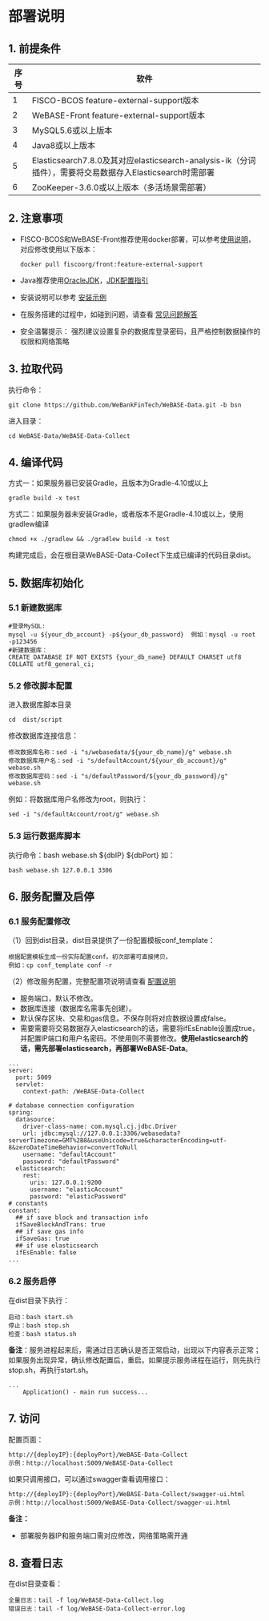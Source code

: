 # 部署说明

## 1. 前提条件

| 序号 | 软件                |
| ---- | ------------------- |
| 1    | FISCO-BCOS feature-external-support版本 |
| 2    | WeBASE-Front feature-external-support版本 |
| 3    | MySQL5.6或以上版本  |
| 4    | Java8或以上版本     |
| 5 | Elasticsearch7.8.0及其对应elasticsearch-analysis-ik（分词插件），需要将交易数据存入Elasticsearch时需部署 |
| 6 | ZooKeeper-3.6.0或以上版本（多活场景需部署） |


## 2. 注意事项
* FISCO-BCOS和WeBASE-Front推荐使用docker部署，可以参考[使用说明](<https://github.com/WeBankFinTech/WeBASE-Docker/blob/bsn/docker/front-install.md>)，对应修改使用以下版本：

  ```
  docker pull fiscoorg/front:feature-external-support
  ```

* Java推荐使用[OracleJDK](https://www.oracle.com/technetwork/java/javase/downloads/index.html)，[JDK配置指引](./appendix.html#jdk)

*  安装说明可以参考 [安装示例](./appendix.md#install)

*  在服务搭建的过程中，如碰到问题，请查看 [常见问题解答](./appendix.md#q&a)

* 安全温馨提示： 强烈建议设置复杂的数据库登录密码，且严格控制数据操作的权限和网络策略


## 3. 拉取代码
执行命令：
```shell
git clone https://github.com/WeBankFinTech/WeBASE-Data.git -b bsn
```
进入目录：

```shell
cd WeBASE-Data/WeBASE-Data-Collect
```

## 4. 编译代码

方式一：如果服务器已安装Gradle，且版本为Gradle-4.10或以上

```shell
gradle build -x test
```

方式二：如果服务器未安装Gradle，或者版本不是Gradle-4.10或以上，使用gradlew编译

```shell
chmod +x ./gradlew && ./gradlew build -x test
```

构建完成后，会在根目录WeBASE-Data-Collect下生成已编译的代码目录dist。

## 5. 数据库初始化

### 5.1 新建数据库

```
#登录MySQL:
mysql -u ${your_db_account} -p${your_db_password}  例如：mysql -u root -p123456
#新建数据库：
CREATE DATABASE IF NOT EXISTS {your_db_name} DEFAULT CHARSET utf8 COLLATE utf8_general_ci;
```

### 5.2 修改脚本配置

进入数据库脚本目录

```shell
cd  dist/script
```

修改数据库连接信息：

```shell
修改数据库名称：sed -i "s/webasedata/${your_db_name}/g" webase.sh
修改数据库用户名：sed -i "s/defaultAccount/${your_db_account}/g" webase.sh
修改数据库密码：sed -i "s/defaultPassword/${your_db_password}/g" webase.sh
```

例如：将数据库用户名修改为root，则执行：

```shell
sed -i "s/defaultAccount/root/g" webase.sh
```

### 5.3 运行数据库脚本

执行命令：bash  webase.sh  ${dbIP}  ${dbPort}
如：

```shell
bash webase.sh 127.0.0.1 3306
```

## 6. 服务配置及启停

### 6.1 服务配置修改
（1）回到dist目录，dist目录提供了一份配置模板conf_template：

```
根据配置模板生成一份实际配置conf。初次部署可直接拷贝。
例如：cp conf_template conf -r
```

（2）修改服务配置，完整配置项说明请查看 [配置说明](./appendix.md#application-yml)

- 服务端口，默认不修改。
- 数据库连接（数据库名需事先创建）。
- 默认保存区块、交易和gas信息。不保存则将对应数据设置成false。
- 需要需要将交易数据存入elasticsearch的话，需要将ifEsEnable设置成true，并配置IP端口和用户名密码。不使用则不需要修改。**使用elasticsearch的话，需先部署elasticsearch，再部署WeBASE-Data**。

```shell
...
server:
  port: 5009
  servlet:
    context-path: /WeBASE-Data-Collect

# database connection configuration
spring:
  datasource:
    driver-class-name: com.mysql.cj.jdbc.Driver
    url: jdbc:mysql://127.0.0.1:3306/webasedata?serverTimezone=GMT%2B8&useUnicode=true&characterEncoding=utf-8&zeroDateTimeBehavior=convertToNull
    username: "defaultAccount"
    password: "defaultPassword"
  elasticsearch:
    rest:
      uris: 127.0.0.1:9200
      username: "elasticAccount"
      password: "elasticPassword"
# constants
constant:
  ## if save block and transaction info
  ifSaveBlockAndTrans: true
  ## if save gas info
  ifSaveGas: true
  ## if use elasticsearch
  ifEsEnable: false
...
```

### 6.2 服务启停
在dist目录下执行：
```shell
启动：bash start.sh
停止：bash stop.sh
检查：bash status.sh
```
**备注**：服务进程起来后，需通过日志确认是否正常启动，出现以下内容表示正常；如果服务出现异常，确认修改配置后，重启。如果提示服务进程在运行，则先执行stop.sh，再执行start.sh。

```
...
	Application() - main run success...
```

## 7. 访问

配置页面：

```
http://{deployIP}:{deployPort}/WeBASE-Data-Collect
示例：http://localhost:5009/WeBASE-Data-Collect
```

如果只调用接口，可以通过swagger查看调用接口：

```
http://{deployIP}:{deployPort}/WeBASE-Data-Collect/swagger-ui.html
示例：http://localhost:5009/WeBASE-Data-Collect/swagger-ui.html
```

**备注：** 

- 部署服务器IP和服务端口需对应修改，网络策略需开通

## 8. 查看日志

在dist目录查看：
```shell
全量日志：tail -f log/WeBASE-Data-Collect.log
错误日志：tail -f log/WeBASE-Data-Collect-error.log
```
